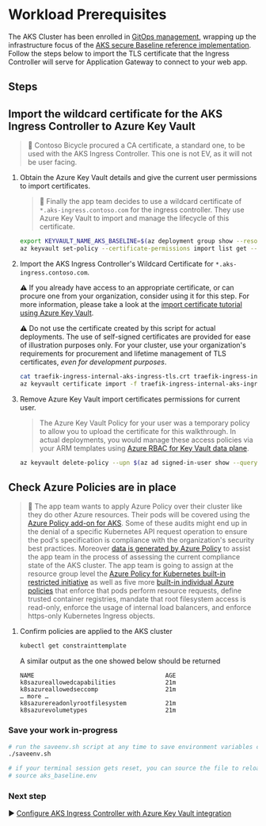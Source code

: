# Workload Prerequisites

The AKS Cluster has been enrolled in [GitOps management](./06-gitops.md), wrapping up the infrastructure focus of the [AKS secure Baseline reference implementation](./). Follow the steps below to import the TLS certificate that the Ingress Controller will serve for Application Gateway to connect to your web app.

## Steps

## Import the wildcard certificate for the AKS Ingress Controller to Azure Key Vault

> :book: Contoso Bicycle procured a CA certificate, a standard one, to be used with the AKS Ingress Controller. This one is not EV, as it will not be user facing.

1. Obtain the Azure Key Vault details and give the current user permissions to import certificates.

   > :book: Finally the app team decides to use a wildcard certificate of `*.aks-ingress.contoso.com` for the ingress controller. They use Azure Key Vault to import and manage the lifecycle of this certificate.

   ```bash
   export KEYVAULT_NAME_AKS_BASELINE=$(az deployment group show --resource-group rg-bu0001a0008 -n cluster-stamp --query properties.outputs.keyVaultName.value -o tsv)
   az keyvault set-policy --certificate-permissions import list get --upn $(az ad signed-in-user show --query 'userPrincipalName' -o tsv) -n $KEYVAULT_NAME_AKS_BASELINE
   ```

1. Import the AKS Ingress Controller's Wildcard Certificate for `*.aks-ingress.contoso.com`.

   :warning: If you already have access to an appropriate certificate, or can procure one from your organization, consider using it for this step. For more information, please take a look at the [import certificate tutorial using Azure Key Vault](https://docs.microsoft.com/azure/key-vault/certificates/tutorial-import-certificate#import-a-certificate-to-key-vault).

   :warning: Do not use the certificate created by this script for actual deployments. The use of self-signed certificates are provided for ease of illustration purposes only. For your cluster, use your organization's requirements for procurement and lifetime management of TLS certificates, _even for development purposes_.

   ```bash
   cat traefik-ingress-internal-aks-ingress-tls.crt traefik-ingress-internal-aks-ingress-tls.key > traefik-ingress-internal-aks-ingress-tls.pem
   az keyvault certificate import -f traefik-ingress-internal-aks-ingress-tls.pem -n traefik-ingress-internal-aks-ingress-tls --vault-name $KEYVAULT_NAME_AKS_BASELINE
   ```

1. Remove Azure Key Vault import certificates permissions for current user.

   > The Azure Key Vault Policy for your user was a temporary policy to allow you to upload the certificate for this walkthrough. In actual deployments, you would manage these access policies via your ARM templates using [Azure RBAC for Key Vault data plane](https://docs.microsoft.com/azure/key-vault/general/secure-your-key-vault#data-plane-and-access-policies).

   ```bash
   az keyvault delete-policy --upn $(az ad signed-in-user show --query 'userPrincipalName' -o tsv) -n $KEYVAULT_NAME_AKS_BASELINE
   ```

## Check Azure Policies are in place

> :book: The app team wants to apply Azure Policy over their cluster like they do other Azure resources. Their pods will be covered using the [Azure Policy add-on for AKS](https://docs.microsoft.com/azure/aks/use-pod-security-on-azure-policy). Some of these audits might end up in the denial of a specific Kubernetes API request operation to ensure the pod's specification is compliance with the organization's security best practices. Moreover [data is generated by Azure Policy](https://docs.microsoft.com/azure/governance/policy/how-to/get-compliance-data) to assist the app team in the process of assessing the current compliance state of the AKS cluster. The app team is going to assign at the resource group level the [Azure Policy for Kubernetes built-in restricted initiative](https://docs.microsoft.com/azure/aks/use-pod-security-on-azure-policy#built-in-policy-initiatives) as well as five more [built-in individual Azure policies](https://docs.microsoft.com/azure/aks/policy-samples#microsoftcontainerservice) that enforce that pods perform resource requests, define trusted container registries, mandate that root filesystem access is read-only, enforce the usage of internal load balancers, and enforce https-only Kubernetes Ingress objects.

1. Confirm policies are applied to the AKS cluster

   ```bash
   kubectl get constrainttemplate
   ```

   A similar output as the one showed below should be returned

   ```output
   NAME                                     AGE
   k8sazureallowedcapabilities              21m
   k8sazureallowedseccomp                   21m
   … more …
   k8sazurereadonlyrootfilesystem           21m
   k8sazurevolumetypes                      21m
   ```

### Save your work in-progress

```bash
# run the saveenv.sh script at any time to save environment variables created above to aks_baseline.env
./saveenv.sh

# if your terminal session gets reset, you can source the file to reload the environment variables
# source aks_baseline.env
```

### Next step

:arrow_forward: [Configure AKS Ingress Controller with Azure Key Vault integration](./08-secret-management-and-ingress-controller.md)
